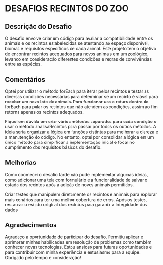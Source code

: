 # DESAFIOS RECINTOS DO ZOO

## Descrição do Desafio
O desafio envolve criar um código para avaliar a compatibilidade entre os animais e os recintos estabelecidos se atentando ao espaço disponível, biomas e requisitos específicos de cada animal.
Este projeto tem o objetivo de encontrar recintos adequados para novos animais em um zoológico, levando em consideração diferentes condições e regras de convivências entre as espécies. 

## Comentários
Optei por utilizar o método forEach para iterar pelos recintos e testar as diversas condições necessárias para determinar se um recinto é viável para receber um novo lote de animais. Para funcionar uso o return dentro do forEach para pular os recintos que não atendem as condições, assim ao fim retorna apenas os recintos adequados.

Fiquei em dúvida em criar vários métodos separados para cada condição e usar o método analisaRecintos para passar por todos os outros métodos. A ideia seria organizar a lógica em funções distintas para melhorar a clareza e a manutenção do código. No entanto, optei por consolidar a lógica em um único método para simplificar a implementação inicial e focar no cumprimento dos requisitos básicos do desafio.

## Melhorias
Como coomecei o desafio tarde não pude implementar algumas ideias, como adicionar uma tela com formulário e a funcionalidade de salvar o estado dos recintos após a adição de novos animais permitidos.

Criar testes que manipulem diretamente os recintos e animais para explorar mais cenários para ter uma melhor cobertura de erros. Após os testes, restaurar o estado original dos recintos para garantir a integridade dos dados.

## Agradecimentos
Agradeço a oportunidade de participar do desafio. Permitiu aplicar e aprimorar minhas habilidades em resolução de problemas como também conhecer novas tecnologias. Estou ansioso para futuras oportunidades e para contribuir com minha experiência e entusiasmo para a equipe. Obrigado pelo tempo e consideração!

